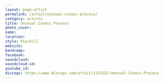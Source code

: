 ```yaml
---
layout: page-artist
permalink: /artist/unusual-cosmic-process/
category: artists
title: Unusual Cosmic Process
photo_cover: 
name: 
location: 
style: Psychill
website: 
bandcamp: 
facebook: 
soundcloud: 
soundcloud-id: 
youtube_id: 
discogs: https://www.discogs.com/artist/1113222-Unusual-Cosmic-Process
---
```

